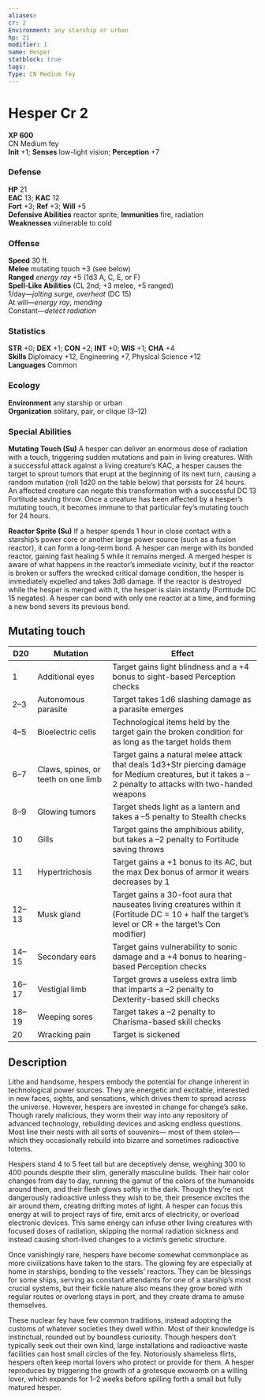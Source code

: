 ```yaml
---
aliases: 
cr: 2
Environment: any starship or urban  
hp: 21
modifier: 1
name: Hesper
statblock: true
tags: 
Type: CN Medium fey  
---
```


# Hesper Cr 2

**XP 600**  
CN Medium fey  
**Init** +1; **Senses** low-light vision; **Perception** +7  

### Defense

**HP** 21  
**EAC** 13; **KAC** 12  
**Fort** +3; **Ref** +3; **Will** +5  
**Defensive Abilities** reactor sprite; **Immunities** fire, radiation  
**Weaknesses** vulnerable to cold

### Offense

**Speed** 30 ft.  
**Melee** mutating touch +3 (see below)  
**Ranged** _energy ray_ +5 (1d3 A, C, E, or F)  
**Spell-Like Abilities** (CL 2nd; +3 melee, +5 ranged)  
1/day—_jolting surge_, _overheat_ (DC 15)  
At will—_energy ray_, _mending_  
Constant—_detect radiation_

### Statistics

**STR** +0; **DEX** +1; **CON** +2; **INT** +0; **WIS** +1; **CHA** +4  
**Skills** Diplomacy +12, Engineering +7, Physical Science +12  
**Languages** Common

### Ecology

**Environment** any starship or urban  
**Organization** solitary, pair, or clique (3–12)

### Special Abilities

**Mutating Touch (Su)** A hesper can deliver an enormous dose of radiation with a touch, triggering sudden mutations and pain in living creatures. With a successful attack against a living creature’s KAC, a hesper causes the target to sprout tumors that erupt at the beginning of its next turn, causing a random mutation (roll 1d20 on the table below) that persists for 24 hours. An affected creature can negate this transformation with a successful DC 13 Fortitude saving throw. Once a creature has been affected by a hesper’s mutating touch, it becomes immune to that particular fey’s mutating touch for 24 hours.

**Reactor Sprite (Su)** If a hesper spends 1 hour in close contact with a starship’s power core or another large power source (such as a fusion reactor), it can form a long-term bond. A hesper can merge with its bonded reactor, gaining fast healing 5 while it remains merged. A merged hesper is aware of what happens in the reactor’s immediate vicinity, but if the reactor is broken or suffers the wrecked critical damage condition, the hesper is immediately expelled and takes 3d6 damage. If the reactor is destroyed while the hesper is merged with it, the hesper is slain instantly (Fortitude DC 15 negates). A hesper can bond with only one reactor at a time, and forming a new bond severs its previous bond.

## Mutating touch

| D20   | Mutation                            | Effect                                                                                                                                                    |
|-------|-------------------------------------|-----------------------------------------------------------------------------------------------------------------------------------------------------------|
| 1     | Additional eyes                     | Target gains light blindness and a +4 bonus to sight-based Perception checks                                                                              |
| 2–3   | Autonomous parasite                 | Target takes 1d6 slashing damage as a parasite emerges                                                                                                    |
| 4–5   | Bioelectric cells                   | Technological items held by the target gain the broken condition for as long as the target holds them                                                     |
| 6–7   | Claws, spines, or teeth on one limb | Target gains a natural melee attack that deals 1d3+Str piercing damage for Medium creatures, but it takes a –2 penalty to attacks with two-handed weapons |
| 8–9   | Glowing tumors                      | Target sheds light as a lantern and takes a –5 penalty to Stealth checks                                                                                  |
| 10    | Gills                               | Target gains the amphibious ability, but takes a –2 penalty to Fortitude saving throws                                                                    |
| 11    | Hypertrichosis                      | Target gains a +1 bonus to its AC, but the max Dex bonus of armor it wears decreases by 1                                                                 |
| 12–13 | Musk gland                          | Target gains a 30-foot aura that nauseates living creatures within it (Fortitude DC = 10 + half the target’s level or CR + the target’s Con modifier)     |
| 14–15 | Secondary ears                      | Target gains vulnerability to sonic damage and a +4 bonus to hearing-based Perception checks                                                              |
| 16–17 | Vestigial limb                      | Target grows a useless extra limb that imparts a –2 penalty to Dexterity-based skill checks                                                               |
| 18–19 | Weeping sores                       | Target takes a –2 penalty to Charisma-based skill checks                                                                                                  |
| 20    | Wracking pain                       | Target is sickened                                                                                                                                        |

## Description

Lithe and handsome, hespers embody the potential for change inherent in technological power sources. They are energetic and excitable, interested in new faces, sights, and sensations, which drives them to spread across the universe. However, hespers are invested in change for change’s sake. Though rarely malicious, they worm their way into any repository of advanced technology, rebuilding devices and asking endless questions. Most line their nests with all sorts of souvenirs— most of them stolen—which they occasionally rebuild into bizarre and sometimes radioactive totems.

Hespers stand 4 to 5 feet tall but are deceptively dense, weighing 300 to 400 pounds despite their slim, generally masculine builds. Their hair color changes from day to day, running the gamut of the colors of the humanoids around them, and their flesh glows softly in the dark. Though they’re not dangerously radioactive unless they wish to be, their presence excites the air around them, creating drifting motes of light. A hesper can focus this energy at will to project rays of fire, emit arcs of electricity, or overload electronic devices. This same energy can infuse other living creatures with focused doses of radiation, skipping the normal radiation sickness and instead causing short-lived changes to a victim’s genetic structure.

Once vanishingly rare, hespers have become somewhat commonplace as more civilizations have taken to the stars. The glowing fey are especially at home in starships, bonding to the vessels’ reactors. They can be blessings for some ships, serving as constant attendants for one of a starship’s most crucial systems, but their fickle nature also means they grow bored with regular routes or overlong stays in port, and they create drama to amuse themselves.

These nuclear fey have few common traditions, instead adopting the customs of whatever societies they dwell within. Most of their knowledge is instinctual, rounded out by boundless curiosity. Though hespers don’t typically seek out their own kind, large installations and radioactive waste facilities can host small circles of the fey. Notoriously shameless flirts, hespers often keep mortal lovers who protect or provide for them. A hesper reproduces by triggering the growth of a grotesque exowomb on a willing lover, which expands for 1–2 weeks before spilling forth a small but fully matured hesper.
